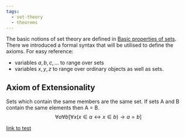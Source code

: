 ```yaml
---
tags:
  - set-theory
  - theorems
---
```


The basic notions of set theory are defined in
[Basic properties of sets](Basic%20properties%20of%20sets.md). There we
introduced a formal syntax that will be utilised to define the axioms. For easy
reference:

- variables $a,b,c,...$ to range over sets
- variables $x,y,z$ to range over ordinary objects as well as sets.

## Axiom of Extensionality

Sets which contain the same members are the same set. If sets A and B contain
the same elements then A = B.
$$\forall a \forall b [\forall x (x \in a \longleftrightarrow x \in b) \rightarrow a =b]$$

[link to test](beta.md)
